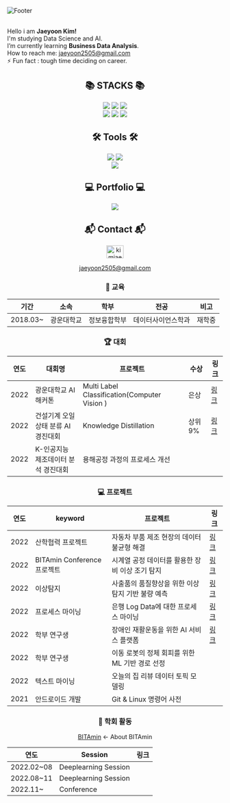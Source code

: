![Footer](https://capsule-render.vercel.app/api?type=waving&color=auto&height=200&section=footer&text=Jaeyoon'sGithub)
<br/> <br/>
  
Hello i am **Jaeyoon Kim!**<br/> 
I'm studying Data Science and AI.<br/>
I’m currently learning **Business Data Analysis**.<br/> 
How to reach me: jaeyoon2505@gmail.com<br/> 
⚡ Fun fact : tough time deciding on career.<br/> 


<div align=center><h2>📚 STACKS 📚</h2></div>
<div align=center> 
  <p>
  <img src="https://img.shields.io/badge/python-3776AB?style=flat-square&logo=python&logoColor=white">
  <img src="https://img.shields.io/badge/R-276DC3?style=flat-square&logo=R&logoColor=white">
  <img src="https://img.shields.io/badge/mysql-4479A1?style=flat-square&logo=mysql&logoColor=white"> <br/> 
  <img src="https://img.shields.io/badge/github-181717?style=flat-square&logo=github&logoColor=white">
  <img src="https://img.shields.io/badge/PyTorch-EE4C2C?style=flat-square&logo=PyTorch&logoColor=white">
  <img src="https://img.shields.io/badge/Pandas-150458?style=flat-square&logo=Pandas&logoColor=white">
  <p>
</div>

<div align=center><h2>🛠 Tools 🛠</h2></div>

<div align="center">
  <img src="https://img.shields.io/badge/VisualStudeioCode-007ACC?style=flat-square&logo=VisualStudioCode&logoColor=white"/>
  <img src="https://img.shields.io/badge/Jupyter-F37626?style=flat-square&logo=Jupyter&logoColor=white"/><br/> 
  <img src="https://img.shields.io/badge/Google Colab-F9AB00?style=flat-square&logo=Google Colab&logoColor=white"/>  
</div>

<div align=center><h2>💻 Portfolio 💻</h2></div>

<div align="center">
  <a href="https://kimjaeyoonn.tistory.com/"><img src="https://img.shields.io/badge/Tistory-000000?style=flat-square&logo=Tistory&logoColor=white"/></a>
  
</div>

<div align=center><h2> 📬 Contact 📬 </h2></div>
<div align=center><a href="https://instagram.com/kimjaeyoonn__" target="blank"><img align="center" src="https://raw.githubusercontent.com/rahuldkjain/github-profile-readme-generator/master/src/images/icons/Social/instagram.svg" alt="kimjaeyoonn__" height="30" width="40" /></a>

  jaeyoon2505@gmail.com
</p>

### 📝 교육
|기간|소속|학부|전공|비고|
|-|-|-|-|-|
|2018.03~|광운대학교|정보융합학부|데이터사이언스학과|재학중|

### 🏆 대회
|연도|대회명|프로젝트|수상|링크|
|-|-|-|-|-|
|2022|광운대학교 AI 해커톤|Multi Label Classification(Computer Vision )|은상|<a href="https://github.com/kimjaeyoonn/DACON/tree/main/KWU_AI_Hackathon" target="_blank">링크</a>|
|2022|건설기계 오일 상태 분류 AI 경진대회|Knowledge Distillation|상위 9%|<a href="https://github.com/kimjaeyoonn/DACON/tree/main/Construction_machinery_oil_Classification" target="_blank">링크</a>|
|2022|K-인공지능 제조데이터 분석 경진대회|용해공정 과정의 프로세스 개선|||
### 💻 프로젝트
|연도|keyword|프로젝트|링크|
|-|-|-|-|
|2022|산학협력 프로젝트|자동차 부품 제조 현장의 데이터 불균형 해결|<a href="https://github.com/kimjaeyoonn/Industry_University_Cooperation_Project" target="_blank">링크</a>|
|2022|BITAmin Conference 프로젝트|시계열 공정 데이터를 활용한 장비 이상 조기 탐지|<a href="https://github.com/kimjaeyoonn/BITAmin_Conference" target="_blank">링크</a>|
|2022|이상탐지|사출품의 품질향상을 위한 이상 탐지 기반 불량 예측|<a href="https://github.com/kimjaeyoonn/ML_Project/tree/main/Anomaly%20Detection" target="_blank">링크</a>|
|2022|프로세스 마이닝|은행 Log Data에 대한 프로세스 마이닝|<a href="https://kimjaeyoonn.tistory.com/19" target="_blank">링크</a>|
|2022|학부 연구생|장애인 재활운동을 위한 AI 서비스 플랫폼|<a href="https://github.com/kimjaeyoonn/AI_Healthcare_Project" target="_blank">링크</a>|
|2022|학부 연구생|이동 로봇의 정체 회피를 위한 ML 기반 경로 선정||
|2022|텍스트 마이닝|오늘의 집 리뷰 데이터 토픽 모델링||
|2021|안드로이드 개발|Git & Linux 명령어 사전||
### 🏫 학회 활동 
[BITAmin](https://github.com/BitaminOfficial) <- About BITAmin

|연도|Session|링크|
|-|-|-|
|2022.02~08|Deeplearning Session||
|2022.08~11|Deeplearning Session||
|2022.11~|Conference||










